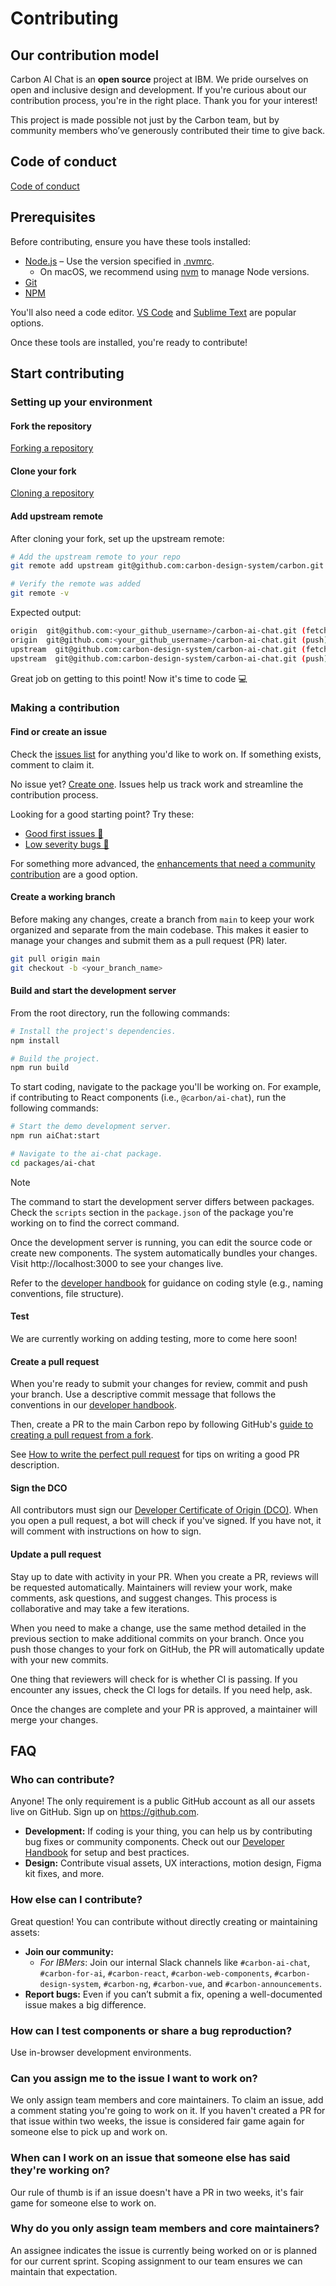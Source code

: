 # Contributing

## Our contribution model

Carbon AI Chat is an **open source** project at IBM. We pride ourselves on
open and inclusive design and development. If you're curious about our
contribution process, you're in the right place. Thank you for your interest!

This project is made possible not just by the Carbon team, but by community
members who’ve generously contributed their time to give back.

## Code of conduct

[Code of conduct](./CODE_OF_CONDUCT.md)

## Prerequisites

Before contributing, ensure you have these tools installed:

- [Node.js](https://nodejs.org/en/download/) – Use the version specified in
  [.nvmrc](../.nvmrc).
  - On macOS, we recommend using [nvm](https://github.com/nvm-sh/nvm) to manage
    Node versions.
- [Git](https://github.com/git-guides/install-git)
- [NPM](https://docs.npmjs.com/downloading-and-installing-node-js-and-npm)

You'll also need a code editor. [VS Code](https://code.visualstudio.com/) and
[Sublime Text](https://www.sublimetext.com/) are popular options.

Once these tools are installed, you're ready to contribute!

## Start contributing

### Setting up your environment

#### Fork the repository

[Forking a repository](https://docs.github.com/en/pull-requests/collaborating-with-pull-requests/working-with-forks/fork-a-repo#forking-a-repository)

#### Clone your fork

[Cloning a repository](https://docs.github.com/en/repositories/creating-and-managing-repositories/cloning-a-repository#cloning-a-repository)

#### Add upstream remote

After cloning your fork, set up the upstream remote:

```sh
# Add the upstream remote to your repo
git remote add upstream git@github.com:carbon-design-system/carbon.git

# Verify the remote was added
git remote -v
```

Expected output:

```sh
origin  git@github.com:<your_github_username>/carbon-ai-chat.git (fetch)
origin  git@github.com:<your_github_username>/carbon-ai-chat.git (push)
upstream  git@github.com:carbon-design-system/carbon-ai-chat.git (fetch)
upstream  git@github.com:carbon-design-system/carbon-ai-chat.git (push)
```

Great job on getting to this point! Now it's time to code :computer:

### Making a contribution

#### Find or create an issue

Check the [issues list](https://github.com/carbon-design-system/carbon-ai-chat/issues)
for anything you'd like to work on. If something exists, comment to claim it.

No issue yet?
[Create one](https://github.com/carbon-design-system/carbon-ai-chat/issues/new/choose).
Issues help us track work and streamline the contribution process.

Looking for a good starting point? Try these:

- [Good first issues 👋](https://github.com/carbon-design-system/carbon-ai-chat/issues?q=is%3Aissue%20state%3Aopen%20label%3A%22good%20first%20issue%22)
- [Low severity bugs 🐛](https://github.com/carbon-design-system/carbon-ai-chat/issues?q=is%3Aissue%20state%3Aopen%20label%3A%22Severity%203%22%20OR%20label%3A%22Severity%204%22)

For something more advanced, the
[enhancements that need a community contribution](https://github.com/carbon-design-system/carbon-ai-chat/issues?q=is%3Aissue%20state%3Aopen%20label%3A%22needs%3A%20community%20contribution%22%20type%3AEnhancement)
are a good option.

#### Create a working branch

Before making any changes, create a branch from `main` to keep your work
organized and separate from the main codebase. This makes it easier to manage
your changes and submit them as a pull request (PR) later.

```sh
git pull origin main
git checkout -b <your_branch_name>
```

#### Build and start the development server

From the root directory, run the following commands:

```sh
# Install the project's dependencies.
npm install

# Build the project.
npm run build
```

To start coding, navigate to the package you'll be working on. For example, if
contributing to React components (i.e., `@carbon/ai-chat`), run the following
commands:

```sh
# Start the demo development server.
npm run aiChat:start

# Navigate to the ai-chat package.
cd packages/ai-chat
```

> [!NOTE]
>
> The command to start the development server differs between packages. Check
> the `scripts` section in the `package.json` of the package you're working on
> to find the correct command.

Once the development server is running, you can edit the source code or create
new components. The system automatically bundles your changes. Visit
http://localhost:3000 to see your changes live.

Refer to the [developer handbook](../docs/developer-handbook.md#coding-style)
for guidance on coding style (e.g., naming conventions, file structure).

#### Test

We are currently working on adding testing, more to come here soon!

#### Create a pull request

When you're ready to submit your changes for review, commit and push your
branch. Use a descriptive commit message that follows the conventions in our
[developer handbook](../docs/developer-handbook.md#commit-conventions).

Then, create a PR to the main Carbon repo by following GitHub's
[guide to creating a pull request from a fork](https://docs.github.com/en/pull-requests/collaborating-with-pull-requests/proposing-changes-to-your-work-with-pull-requests/creating-a-pull-request-from-a-fork).

See
[How to write the perfect pull request](https://github.com/blog/1943-how-to-write-the-perfect-pull-request)
for tips on writing a good PR description.

#### Sign the DCO

All contributors must sign our
[Developer Certificate of Origin (DCO)](https://github.com/carbon-design-system/carbon-dco).
When you open a pull request, a bot will check if you've signed. If you have
not, it will comment with instructions on how to sign.

#### Update a pull request

Stay up to date with activity in your PR. When you create a PR, reviews will be
requested automatically. Maintainers will review your work, make comments, ask
questions, and suggest changes. This process is collaborative and may take a few
iterations.

When you need to make a change, use the same method detailed in the previous
section to make additional commits on your branch. Once you push those changes
to your fork on GitHub, the PR will automatically update with your new commits.

One thing that reviewers will check for is whether CI is passing. If you
encounter any issues, check the CI logs for details. If you need help, ask.

Once the changes are complete and your PR is approved, a maintainer will merge
your changes.

## FAQ

### Who can contribute?

Anyone! The only requirement is a public GitHub account as all our assets live
on GitHub. Sign up on https://github.com.

- **Development:** If coding is your thing, you can help us by contributing bug
  fixes or community components. Check out our
  [Developer Handbook](../docs/developer-handbook.md) for setup and best
  practices.
- **Design:** Contribute visual assets, UX interactions, motion design, Figma
  kit fixes, and more.

### How else can I contribute?

Great question! You can contribute without directly creating or maintaining
assets:

- **Join our community:**
  - _For IBMers_: Join our internal Slack channels like `#carbon-ai-chat`,
    `#carbon-for-ai`, `#carbon-react`, `#carbon-web-components`,
    `#carbon-design-system`, `#carbon-ng`, `#carbon-vue`, and
    `#carbon-announcements`.
- **Report bugs:** Even if you can’t submit a fix, opening a well-documented
  issue makes a big difference.


### How can I test components or share a bug reproduction?

Use in-browser development environments.

### Can you assign me to the issue I want to work on?

We only assign team members and core maintainers. To claim an issue, add a
comment stating you're going to work on it. If you haven't created a PR for that
issue within two weeks, the issue is considered fair game again for someone else
to pick up and work on.

### When can I work on an issue that someone else has said they're working on?

Our rule of thumb is if an issue doesn't have a PR in two weeks, it's fair game
for someone else to work on.

### Why do you only assign team members and core maintainers?

An assignee indicates the issue is currently being worked on or is planned for
our current sprint. Scoping assignment to our team ensures we can maintain that
expectation.
